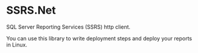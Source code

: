 # SSRS.Net
SQL Server Reporting Services (SSRS) http client.

You can use this library to write deployment steps and deploy your reports in Linux.
